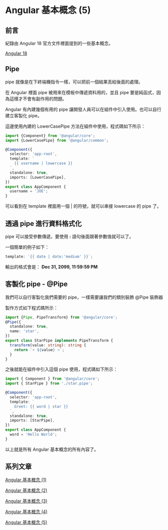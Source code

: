 # Angular 基本概念 (5)

## 前言
紀錄由 Angular 18 官方文件裡面提到的一些基本概念。

[Angular 18](https://angular.dev)

## Pipe
pipe 就像是在下終端機指令一樣，可以把前一個結果丟給後面的處理。

在 Angular 裡面 pipe 被用來在模板中傳遞資料用的，並且 pipe 要是純函式，因為這樣才不會有副作用的問題。

Angular 有內建幾個有用的 pipe 讓開發人員可以在組件中引入使用。也可以自行建立客製化 pipe。

這邊使用內建的 LowerCasePipe 方法在組件中使用，程式碼如下所示：

```ts
import {Component} from '@angular/core';
import {LowerCasePipe} from '@angular/common';

@Component({
  selector: 'app-root',
  template: `
    {{ username | lowercase }}
  `,
  standalone: true,
  imports: [LowerCasePipe],
})
export class AppComponent {
  username = 'JOE';
}
```

可以看到在 template 裡面用一個 | 的符號，就可以串接 lowercase 的 pipe 了。

## 透過 pipe 進行資料格式化
pipe 可以接受參數傳遞，要使用 **:** 語句後面跟著參數值就可以了。

一個簡單的例子如下：
```ts
template: `{{ date | date:'medium' }}`;
```

輸出的格式會是： **Dec 31, 2099, 11:59:59 PM**

## 客製化 pipe - @Pipe
我們可以自行客製化我們需要的 pipe，一樣需要讓我們的類別裝飾 @Pipe 裝飾器

製作方式如下程式碼所示：

```ts
import {Pipe, PipeTransform} from '@angular/core';
@Pipe({
  standalone: true,
  name: 'star',
})
export class StarPipe implements PipeTransform {
  transform(value: string): string {
    return `⭐️ ${value} ⭐️`;
  }
}
```

之後就能在組件中引入這個 pipe 使用，程式碼如下所示：

```ts
import { Component } from '@angular/core';
import { StarPipe } from './star.pipe';

@Component({
  selector: 'app-root',
  template: `
    Greet: {{ word | star }}
  `,
  standalone: true,
  imports: [StarPipe],
})
export class AppComponent {
  word = 'Hello World';
}
```

以上就是所有 Angular 基本概念的所有內容了。

## 系列文章
[Angular 基本概念 (1)](/articles/Angular%3C_%3E%3EAngular%20%E5%9F%BA%E6%9C%AC%E6%A6%82%E5%BF%B5%20(1))

[Angular 基本概念 (2)](/articles/Angular%3C_%3E%3EAngular%20%E5%9F%BA%E6%9C%AC%E6%A6%82%E5%BF%B5%20(2))

[Angular 基本概念 (3)](/articles/Angular%3C_%3E%3EAngular%20%E5%9F%BA%E6%9C%AC%E6%A6%82%E5%BF%B5%20(3))

[Angular 基本概念 (4)](/articles/Angular%3C_%3E%3EAngular%20%E5%9F%BA%E6%9C%AC%E6%A6%82%E5%BF%B5%20(4))

[Angular 基本概念 (5)](/articles/Angular%3C_%3E%3EAngular%20%E5%9F%BA%E6%9C%AC%E6%A6%82%E5%BF%B5%20(5))